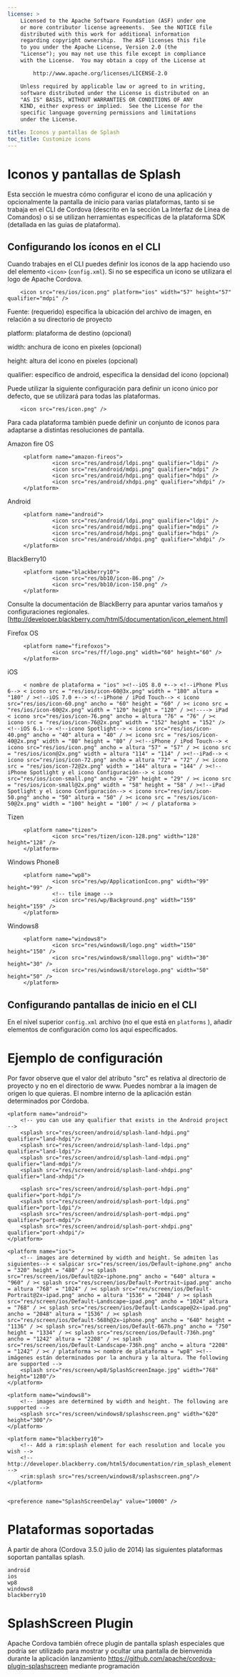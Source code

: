 ```yaml
---
license: >
    Licensed to the Apache Software Foundation (ASF) under one
    or more contributor license agreements.  See the NOTICE file
    distributed with this work for additional information
    regarding copyright ownership.  The ASF licenses this file
    to you under the Apache License, Version 2.0 (the
    "License"); you may not use this file except in compliance
    with the License.  You may obtain a copy of the License at

        http://www.apache.org/licenses/LICENSE-2.0

    Unless required by applicable law or agreed to in writing,
    software distributed under the License is distributed on an
    "AS IS" BASIS, WITHOUT WARRANTIES OR CONDITIONS OF ANY
    KIND, either express or implied.  See the License for the
    specific language governing permissions and limitations
    under the License.

title: Iconos y pantallas de Splash
toc_title: Customize icons
---
```


# Iconos y pantallas de Splash

Esta sección le muestra cómo configurar el icono de una aplicación y opcionalmente la pantalla de inicio para varias plataformas, tanto si se trabaja en el CLI de Cordova (descrito en la sección La Interfaz de Línea de Comandos) o si se utilizan herramientas específicas de la plataforma SDK (detallada en las guías de plataforma).

## Configurando los íconos en el CLI

Cuando trabajes en el CLI puedes definir los iconos de la app haciendo uso del elemento `<icon>` (`config.xml`). Si no se especifica un icono se utilizara el logo de Apache Cordova.

        <icon src="res/ios/icon.png" platform="ios" width="57" height="57" qualifier="mdpi" />


Fuente: (requerido) especifica la ubicación del archivo de imagen, en relación a su directorio de proyecto

platform: plataforma de destino (opcional)

width: anchura de icono en pixeles (opcional)

height: altura del icono en pixeles (opcional)

qualifier: específico de android, especifica la densidad del icono (opcional)

Puede utilizar la siguiente configuración para definir un icono único por defecto, que se utilizará para todas las plataformas.

        <icon src="res/icon.png" />


Para cada plataforma también puede definir un conjunto de iconos para adaptarse a distintas resoluciones de pantalla.

Amazon fire OS

         <platform name="amazon-fireos">
                  <icon src="res/android/ldpi.png" qualifier="ldpi" />
                  <icon src="res/android/mdpi.png" qualifier="mdpi" />
                  <icon src="res/android/hdpi.png" qualifier="hdpi" />
                  <icon src="res/android/xhdpi.png" qualifier="xhdpi" />
         </platform>


Android

         <platform name="android">
                  <icon src="res/android/ldpi.png" qualifier="ldpi" />
                  <icon src="res/android/mdpi.png" qualifier="mdpi" />
                  <icon src="res/android/hdpi.png" qualifier="hdpi" />
                  <icon src="res/android/xhdpi.png" qualifier="xhdpi" />
         </platform>


BlackBerry10

         <platform name="blackberry10">
                  <icon src="res/bb10/icon-86.png" />
                  <icon src="res/bb10/icon-150.png" />
         </platform>


Consulte la documentación de BlackBerry para apuntar varios tamaños y configuraciones regionales. [http://developer.blackberry.com/html5/documentation/icon_element.html]

Firefox OS

         <platform name="firefoxos">
                  <icon src="res/ff/logo.png" width="60" height="60" />
         </platform>


iOS

         < nombre de plataforma = "ios" ><!--iOS 8.0 +--> <!--iPhone Plus 6--> < icono src = "res/ios/icon-60@3x.png" width = "180" altura = "180" / ><!--iOS 7.0 +--> <!--iPhone / iPod Touch--> < icono src="res/ios/icon-60.png" ancho = "60" height = "60" / >< icono src = "res/ios/icon-60@2x.png" width = "120" height = "120" / ><!----> iPad < icono src="res/ios/icon-76.png" ancho = altura "76" = "76" / >< icono src = "res/ios/icon-76@2x.png" width = "152" height = "152" /><!--iOS 6.1--> <!--icono Spotlight--> < icono src="res/ios/icon-40.png" ancho = "40" altura = "40" / >< icono src = "res/ios/icon-40@2x.png" width = "80" height = "80" / ><!--iPhone / iPod Touch--> < icono src="res/ios/icon.png" ancho = altura "57" = "57" / >< icono src = "res/ios/icon@2x.png" width = altura "114" = "114" / ><!--iPad--> < icono src="res/ios/icon-72.png" ancho = altura "72" = "72" / >< icono src = "res/ios/icon-72@2x.png" width = "144" altura = "144" / ><!--iPhone Spotlight y el icono Configuración--> < icono src="res/ios/icon-small.png" ancho = "29" height = "29" / >< icono src = "res/ios/icon-small@2x.png" width = "58" height = "58" / ><!--iPad Spotlight y el icono Configuración--> < icono src="res/ios/icon-50.png" ancho = "50" altura = "50" / >< icono src = "res/ios/icon-50@2x.png" width = "100" height = "100" / >< / plataforma >


Tizen

         <platform name="tizen">
                  <icon src="res/tizen/icon-128.png" width="128" height="128" />
         </platform>


Windows Phone8

         <platform name="wp8">
                  <icon src="res/wp/ApplicationIcon.png" width="99" height="99" />
                  <!-- tile image -->
                  <icon src="res/wp/Background.png" width="159" height="159" />
         </platform>


Windows8

         <platform name="windows8">
                  <icon src="res/windows8/logo.png" width="150" height="150" />
                  <icon src="res/windows8/smalllogo.png" width="30" height="30" />
                  <icon src="res/windows8/storelogo.png" width="50" height="50" />
         </platform>


## Configurando pantallas de inicio en el CLI

En el nivel superior `config.xml` archivo (no el que está en `platforms` ), añadir elementos de configuración como los aquí especificados.

# Ejemplo de configuración

Por favor observe que el valor del atributo "src" es relativa al directorio de proyecto y no en el directorio de www. Puedes nombrar a la imagen de origen lo que quieras. El nombre interno de la aplicación están determinados por Córdoba.

    <platform name="android">
        <!-- you can use any qualifier that exists in the Android project -->
        <splash src="res/screen/android/splash-land-hdpi.png" qualifier="land-hdpi"/>
        <splash src="res/screen/android/splash-land-ldpi.png" qualifier="land-ldpi"/>
        <splash src="res/screen/android/splash-land-mdpi.png" qualifier="land-mdpi"/>
        <splash src="res/screen/android/splash-land-xhdpi.png" qualifier="land-xhdpi"/>

        <splash src="res/screen/android/splash-port-hdpi.png" qualifier="port-hdpi"/>
        <splash src="res/screen/android/splash-port-ldpi.png" qualifier="port-ldpi"/>
        <splash src="res/screen/android/splash-port-mdpi.png" qualifier="port-mdpi"/>
        <splash src="res/screen/android/splash-port-xhdpi.png" qualifier="port-xhdpi"/>
    </platform>

    <platform name="ios">
        <!-- images are determined by width and height. Se admiten las siguientes--> < salpicar src="res/screen/ios/Default~iphone.png" ancho = "320" height = "480" / >< splash src="res/screen/ios/Default@2x~iphone.png" ancho = "640" altura = "960" / >< splash src="res/screen/ios/Default-Portrait~ipad.png" ancho = altura "768" = "1024" / >< splash src="res/screen/ios/Default-Portrait@2x~ipad.png" ancho = altura "1536" = "2048" / >< splash src="res/screen/ios/Default-Landscape~ipad.png" ancho = "1024" altura = "768" / >< splash src="res/screen/ios/Default-Landscape@2x~ipad.png" ancho = "2048" altura = "1536" / >< splash src="res/screen/ios/Default-568h@2x~iphone.png" ancho = "640" height = "1136" / >< splash src="res/screen/ios/Default-667h.png" ancho = "750" height = "1334" / >< splash src="res/screen/ios/Default-736h.png" ancho = "1242" altura = "2208" / >< splash src="res/screen/ios/Default-Landscape-736h.png" ancho = altura "2208" = "1242" / >< / plataforma >< nombre de plataforma = "wp8" ><!--imágenes están determinados por la anchura y la altura. The following are supported -->
        <splash src="res/screen/wp8/SplashScreenImage.jpg" width="768" height="1280"/>
    </platform>

    <platform name="windows8">
        <!-- images are determined by width and height. The following are supported -->
        <splash src="res/screen/windows8/splashscreen.png" width="620" height="300"/>
    </platform>

    <platform name="blackberry10">
        <!-- Add a rim:splash element for each resolution and locale you wish -->
        <!-- http://developer.blackberry.com/html5/documentation/rim_splash_element.html -->
        <rim:splash src="res/screen/windows8/splashscreen.png"/>
    </platform>


    <preference name="SplashScreenDelay" value="10000" />


# Plataformas soportadas

A partir de ahora (Cordova 3.5.0 julio de 2014) las siguientes plataformas soportan pantallas splash.

    android
    ios
    wp8
    windows8
    blackberry10


# SplashScreen Plugin

Apache Cordova también ofrece plugin de pantalla splash especiales que podría ser utilizado para mostrar y ocultar una pantalla de bienvenida durante la aplicación lanzamiento https://github.com/apache/cordova-plugin-splashscreen mediante programación
